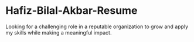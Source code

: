 # Hafiz-Bilal-Akbar-Resume
Looking for a challenging role in a reputable organization to grow and apply my skills while making a meaningful impact.
